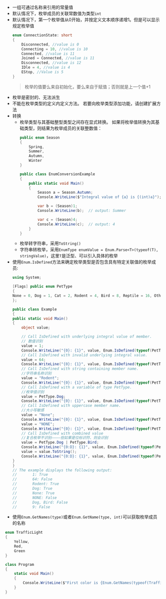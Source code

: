 - 一组可通过名称来引用的常量值
- 默认情况下，枚举成员的关联常数值为类型`int`
- 默认情况下，第一个枚举值从0开始，并按定义文本顺序递增1。但是可以显示规定枚举值
    ```C#
    enum ConnectionState: short
    {
        Disconnected, //value is 0
        Connecting = 10, //value is 10
        Connected, //value is 11
        Joined = Connected, //value is 11
        Disconnected, //value is 12
        IDle = 4, //value is 4
        EStop, //Value is 5
    }
    ```
    > 枚举的值要么来自初始化，要么来自于赋值；否则就是上一个值+1
- 枚举是密封的、无法派生
- 不能在枚举类型的定义内定义方法。 若要向枚举类型添加功能，请创建扩展方法
- 转换
  - 枚举类型与其基础整型类型之间存在显式转换。 如果将枚举值转换为其基础类型，则结果为枚举成员的关联整数值：
      ```C#
      public enum Season
      {
          Spring,
          Summer,
          Autumn,
          Winter
      }

      public class EnumConversionExample
      {
          public static void Main()
          {
              Season a = Season.Autumn;
              Console.WriteLine($"Integral value of {a} is {(int)a}");  // output: Integral value of Autumn is 2

              var b = (Season)1;
              Console.WriteLine(b);  // output: Summer

              var c = (Season)4;
              Console.WriteLine(c);  // output: 4
          }
      }
      ```
  - 枚举转字符串，采用`ToString()`
  - 字符串转枚举，采用`EnumType enumValue = Enum.Parse<T>(typeof(T), stringValue)`，这里`T`是泛型、可以引入具体的枚举
- 使用`Enum.IsDefined`方法来确定枚举类型是否包含具有特定关联值的枚举成员:
    ```c#
    using System;

    [Flags] public enum PetType
    {
    None = 0, Dog = 1, Cat = 2, Rodent = 4, Bird = 8, Reptile = 16, Other = 32
    };

    public class Example
    {
    public static void Main()
    {
        object value;

        // Call IsDefined with underlying integral value of member.
        // 数值识别
        value = 1;
        Console.WriteLine("{0}: {1}", value, Enum.IsDefined(typeof(PetType), value));
        // Call IsDefined with invalid underlying integral value.
        value = 64;
        Console.WriteLine("{0}: {1}", value, Enum.IsDefined(typeof(PetType), value));
        // Call IsDefined with string containing member name.
        //字符串名称识别
        value = "Rodent";
        Console.WriteLine("{0}: {1}", value, Enum.IsDefined(typeof(PetType), value));
        // Call IsDefined with a variable of type PetType.
        //枚举值识别
        value = PetType.Dog;
        Console.WriteLine("{0}: {1}", value, Enum.IsDefined(typeof(PetType), value));
        // Call IsDefined with uppercase member name.
        //大小写敏感
        value = "None";
        Console.WriteLine("{0}: {1}", value, Enum.IsDefined(typeof(PetType), value));
        value = "NONE";
        Console.WriteLine("{0}: {1}", value, Enum.IsDefined(typeof(PetType), value));
        // Call IsDefined with combined value
        //复合枚举不识别————但如果是位标识符、则会识别
        value = PetType.Dog | PetType.Bird;
        Console.WriteLine("{0:D}: {1}", value, Enum.IsDefined(typeof(PetType), value));
        value = value.ToString();
        Console.WriteLine("{0:D}: {1}", value, Enum.IsDefined(typeof(PetType), value));
    }
    }
    // The example displays the following output:
    //       1: True
    //       64: False
    //       Rodent: True
    //       Dog: True
    //       None: True
    //       NONE: False
    //       Dog, Bird: False
    //       9: False
    ```
- 使用`Enum.GetNames(type)`或者`Enum.GetName(type, int)`可以获取枚举成员的名称
```C#
enum TrafficLight
{
    Yellow,
    Red,
    Green
}

class Program
{
    static void Main()
    {
        Console.WriteLine($"First color is {Enum.GetNames(typeof(TrafficLight), 0)}"); //First color is Yellow
    }
}
```